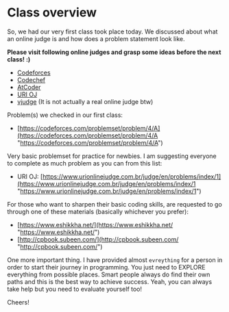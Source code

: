# Class overview
So, we had our very first class took place today. We discussed about what an online judge is and how does a problem statement look like.

**Please visit following online judges and grasp some ideas before the next class! :)**
- [Codeforces](http://codeforces.com "Codeforces")
- [Codechef](https://www.codechef.com/ "Codechef")
- [AtCoder](https://atcoder.jp/ "AtCoder")
- [URI OJ](https://www.urionlinejudge.com.br/ "URI OJ")
- [vjudge](https://vjudge.net/ "vjudge") (It is not actually a real online judge btw)

Problem(s) we checked in our first class:
- [https://codeforces.com/problemset/problem/4/A](https://codeforces.com/problemset/problem/4/A "https://codeforces.com/problemset/problem/4/A")

Very basic problemset for practice for newbies. I am suggesting everyone to complete as much problem as you can from this list:
- URI OJ: [https://www.urionlinejudge.com.br/judge/en/problems/index/1](https://www.urionlinejudge.com.br/judge/en/problems/index/1 "https://www.urionlinejudge.com.br/judge/en/problems/index/1")

For those who want to sharpen their basic coding skills, are requested to go through one of these materials (basically whichever you prefer):
- [https://www.eshikkha.net/](https://www.eshikkha.net/ "https://www.eshikkha.net/")
- [http://cpbook.subeen.com/](http://cpbook.subeen.com/ "http://cpbook.subeen.com/")

One more important thing.
I have provided almost `evreything` for a person in order to start their journey in programming. You just need to EXPLORE everything from possible places. Smart people always do find their own paths and this is the best way to achieve success.
Yeah, you can always take help but you need to evaluate yourself too!

Cheers!

